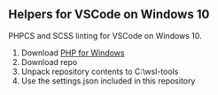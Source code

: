 ## Helpers for VSCode on Windows 10

PHPCS and SCSS linting for VSCode on Windows 10.

1. Download [PHP for Windows](https://windows.php.net/download/)
2. Download repo
3. Unpack repository contents to C:\wsl-tools
4. Use the settings.json included in this repository

